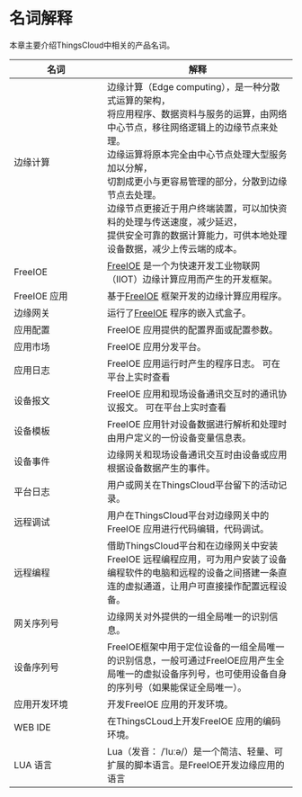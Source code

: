 # 名词解释

本章主要介绍ThingsCloud中相关的产品名词。

| 名词         | 解释                                                                     |
| ------------ | ------------------------------------------------------------------------ |
| 边缘计算 &nbsp;&nbsp;&nbsp;&nbsp;&nbsp;&nbsp;&nbsp;&nbsp;&nbsp;&nbsp;&nbsp;&nbsp;&nbsp;&nbsp;&nbsp;&nbsp;&nbsp;&nbsp;&nbsp;&nbsp;&nbsp;&nbsp;&nbsp;&nbsp;&nbsp;&nbsp;&nbsp;&nbsp;&nbsp;&nbsp;&nbsp;&nbsp; | 边缘计算（Edge computing），是一种分散式运算的架构， <br> 将应用程序、数据资料与服务的运算，由网络中心节点，移往网络逻辑上的边缘节点来处理。 <br>  边缘运算将原本完全由中心节点处理大型服务加以分解， <br> 切割成更小与更容易管理的部分，分散到边缘节点去处理。  <br> 边缘节点更接近于用户终端装置，可以加快资料的处理与传送速度，减少延迟，<br> 提供安全可靠的数据计算能力，可供本地处理设备数据，减少上传云端的成本。 |
| FreeIOE      | [FreeIOE](https://github.com/freeioe/freeioe)  是一个为快速开发工业物联网（IIOT）边缘计算应用而产生的开发框架。                    |
| FreeIOE 应用 | 基于[FreeIOE](https://github.com/freeioe/freeioe) 框架开发的边缘计算应用程序。                                                   |
| 边缘网关     | 运行了[FreeIOE](https://github.com/freeioe/freeioe) 程序的嵌入式盒子。                                                                       |
| 应用配置     | FreeIOE 应用提供的配置界面或配置参数。                                                                       |
| 应用市场     | FreeIOE 应用分发平台。                                                                       |
| 应用日志     | FreeIOE 应用运行时产生的程序日志。 可在平台上实时查看                                                                      |
| 设备报文     | FreeIOE 应用和现场设备通讯交互时的通讯协议报文。 可在平台上实时查看                                                                    |
| 设备模板     | FreeIOE 应用针对设备数据进行解析和处理时由用户定义的一份设备变量信息表。                                                                |
| 设备事件     | 边缘网关和现场设备通讯交互时由设备或应用根据设备数据产生的事件。                                                                       |
| 平台日志     | 用户或网关在ThingsCloud平台留下的活动记录。                                                                       |
| 远程调试     | 用户在ThingsCloud平台对边缘网关中的FreeIOE 应用进行代码编辑，代码调试。                                                                       |
| 远程编程     | 借助ThingsCloud平台和在边缘网关中安装FreeIOE 远程编程应用，可为用户安装了设备编程软件的电脑和远程的设备之间搭建一条直连的虚拟通道，让用户可直接操作配置远程设备。        |
| 网关序列号   | 边缘网关对外提供的一组全局唯一的识别信息。                                                                       |
| 设备序列号   | FreeIOE框架中用于定位设备的一组全局唯一的识别信息，一般可通过FreeIOE应用产生全局唯一的虚拟设备序列号，也可使用设备自身的序列号（如果能保证全局唯一）。                   |
| 应用开发环境 | 开发FreeIOE 应用的开发环境。                                                                       |
| WEB IDE     | 在ThingsCLoud上开发FreeIOE 应用的编码环境。                                                                       |
| LUA 语言     | Lua（发音： /ˈluːə/）是一个简洁、轻量、可扩展的脚本语言。是FreeIOE开发边缘应用的语言        |


